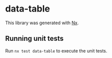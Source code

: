 # data-table

This library was generated with [Nx](https://nx.dev).

## Running unit tests

Run `nx test data-table` to execute the unit tests.
